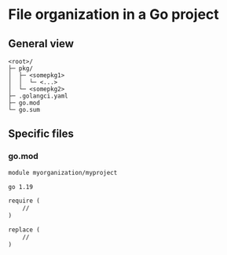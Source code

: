 # File organization in a Go project

## General view

```
<root>/
├─ pkg/
│  ├─ <somepkg1>
│  │  └─ <...>
│  └─ <somepkg2>
├─ .golangci.yaml
├─ go.mod
└─ go.sum
```

## Specific files

### go.mod

```txt
module myorganization/myproject

go 1.19

require (
    //
)

replace (
    //
)
```
